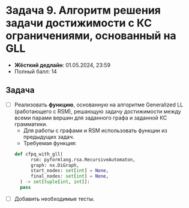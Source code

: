 # Задача 9. Алгоритм решения задачи достижимости с КС ограничениями, основанный на GLL

* **Жёсткий дедлайн**: 01.05.2024, 23:59
* Полный балл: 14

## Задача

- [ ] Реализовать **функцию**, основанную на алгоритме Generalized LL (работающего с RSM), решающую задачу достижимости между всеми парами вершин для заданного графа и заданной КС грамматики.
  - Для работы с графами и RSM использовать функции из предыдущих задач.
  - Требуемая функция:
  ```python
  def cfpq_with_gll(
        rsm: pyformlang.rsa.RecursiveAutomaton,
        graph: nx.DiGraph,
        start_nodes: set[int] = None,
        final_nodes: set[int] = None,
    ) -> set[tuple[int, int]]:
    pass
  ```
- [ ] Добавить необходимые тесты.
